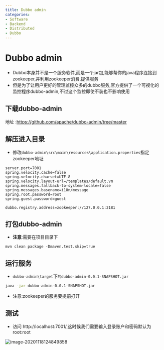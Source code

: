 ```yaml
---
title: Dubbo admin
categories:
- Software
- Backend
- Distributed
- Dubbo
---
```

# Dubbo admin

- Dubbo本身并不是一个服务软件,而是一个jar包,能够帮你的java程序连接到zookeeper,并利用zookeeper消费,提供服务
- 但是为了让用户更好的管理监控众多的dubbo服务,官方提供了一个可视化的监控程序dubbo-admin,不过这个监控即使不装也不影响使用

## 下载dubbo-admin

地址 :https://github.com/apache/dubbo-admin/tree/master

## 解压进入目录

- 修改`dubbo-admin\src\main\resources\application.properties`指定zookeeper地址

```properties
server.port=7001
spring.velocity.cache=false
spring.velocity.charset=UTF-8
spring.velocity.layout-url=/templates/default.vm
spring.messages.fallback-to-system-locale=false
spring.messages.basename=i18n/message
spring.root.password=root
spring.guest.password=guest

dubbo.registry.address=zookeeper://127.0.0.1:2181
```

## 打包dubbo-admin

- **注意**:需要在项目目录下

```shell
mvn clean package -Dmaven.test.skip=true
```

## 运行服务

- `dubbo-admin\target`下`的dubbo-admin-0.0.1-SNAPSHOT.jar`

```bash
java -jar dubbo-admin-0.0.1-SNAPSHOT.jar
```

- 注意:zookeeper的服务要提前打开

## 测试

- 访问 http://localhost:7001/,这时候我们需要输入登录账户和密码默认为root:root

![image-20201118124849858](https://cdn.jsdelivr.net/gh/LuShan123888/Files@master/Pictures/2020-12-10-2020-11-18-image-20201118124849858.png)